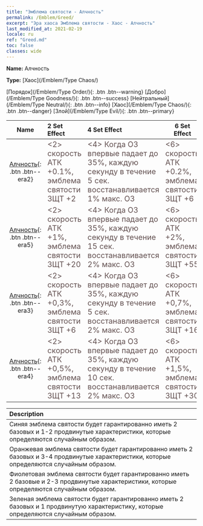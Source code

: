 ```yaml
---
title: "Эмблема святости - Алчность"
permalink: /Emblem/Greed/
excerpt: "Эра хаоса Эмблема святости - Хаос - Алчность"
last_modified_at: 2021-02-19
locale: ru
ref: "Greed.md"
toc: false
classes: wide
---
```


 **Name:** Алчность

 **Type:** [Хаос](/Emblem/Type Chaos/)

  [Порядок](/Emblem/Type Order/){: .btn .btn--warning}   [Добро](/Emblem/Type Goodness/){: .btn .btn--success}   [Нейтральный](/Emblem/Type Neutral/){: .btn .btn--info}   [Хаос](/Emblem/Type Chaos/){: .btn .btn--danger}   [Злой](/Emblem/Type Evil/){: .btn .btn--primary} 

  |         Name            |    2 Set Effect    |   4 Set Effect   | 6 Set Effect   | 
  |:-----------------------:|:-------------------|:-----------------|----------------| 
  | [Алчность](/Emblem/Greed/){: .btn .btn--era2} | <span style="color: #645252;font-size:20px">&lt;2&gt; скорость АТК +0.1%, эмблема святости ЗЩТ +2</span> | <span style="color: #645252;font-size:20px">&lt;4&gt; Когда ОЗ впервые падает до 35%, каждую секунду в течение 5 сек. восстанавливается 1% макс. ОЗ</span> | <span style="color: #645252;font-size:20px">&lt;6&gt; скорость АТК +0.2%, эмблема святости ЗЩТ +6</span> | 
  | [Алчность](/Emblem/Greed/){: .btn .btn--era5} | <span style="color: #645252;font-size:20px">&lt;2&gt; скорость АТК +1%, эмблема святости ЗЩТ +20</span> | <span style="color: #645252;font-size:20px">&lt;4&gt; Когда ОЗ впервые падает до 35%, каждую секунду в течение 15 сек. восстанавливается 2% макс. ОЗ</span> | <span style="color: #645252;font-size:20px">&lt;6&gt; скорость АТК +2%, эмблема святости ЗЩТ +55</span> | 
  | [Алчность](/Emblem/Greed/){: .btn .btn--era3} | <span style="color: #645252;font-size:20px">&lt;2&gt; скорость АТК +0,3%, эмблема святости ЗЩТ +6</span> | <span style="color: #645252;font-size:20px">&lt;4&gt; Когда ОЗ впервые падает до 35%, каждую секунду в течение 5 сек. восстанавливается 2% макс. ОЗ</span> | <span style="color: #645252;font-size:20px">&lt;6&gt; скорость АТК +0,7%, эмблема святости ЗЩТ +16</span> | 
  | [Алчность](/Emblem/Greed/){: .btn .btn--era4} | <span style="color: #645252;font-size:20px">&lt;2&gt; скорость АТК +0,5%, эмблема святости ЗЩТ +13</span> | <span style="color: #645252;font-size:20px">&lt;4&gt; Когда ОЗ впервые падает до 35%, каждую секунду в течение 10 сек. восстанавливается 2% макс. ОЗ</span> | <span style="color: #645252;font-size:20px">&lt;6&gt; скорость АТК +1,5%, эмблема святости ЗЩТ +30</span> | 

  |         Description            | 
  |:-------------------------------|
  | Синяя эмблема святости будет гарантированно иметь 2 базовых и 1-2 продвинутые характеристики, которые определяются случайным образом. |
  | Оранжевая эмблема святости будет гарантированно иметь 2 базовых и 3-4 продвинутые характеристики, которые определяются случайным образом. |
  | Фиолетовая эмблема святости будет гарантированно иметь 2 базовые и 2-3 продвинутые характеристики, которые определяются случайным образом. |
  | Зеленая эмблема святости будет гарантированно иметь 2 базовых и 1 продвинутую характеристику, которые определяются случайным образом. |
